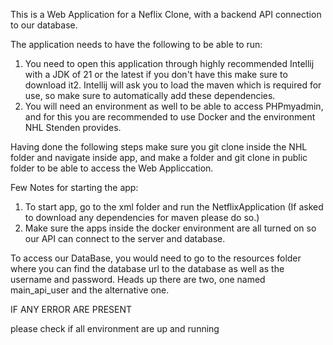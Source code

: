 This is a Web Application for a Neflix Clone, with a backend API connection to our database.

The application needs to have the following to be able to run: 
1. You need to open this application through highly recommended Intellij with a JDK of 21 or the latest if you don't have this make sure to download it2. Intellij will ask you to load the maven which is required for use, so make sure to automatically add these dependencies.
2. You will need an environment as well to be able to access PHPmyadmin, and for this you are recommended to use Docker and the environment NHL Stenden provides.

Having done the following steps make sure you git clone inside the NHL folder and navigate inside app, and make a folder and git clone in public folder to be able to access the Web Appliccation.

Few Notes for starting the app:
1. To start app, go to the xml folder and run the NetflixApplication (If asked to download any dependencies for maven please do so.)
2. Make sure the apps inside the docker environment are all turned on so our API can connect to the server and database.

To access our DataBase, you would need to go to the resources folder where you can find the database url to the database as well as the username and password. Heads up there are two, one named main_api_user and the alternative one.

IF ANY ERROR ARE PRESENT

please check if all environment are up and running